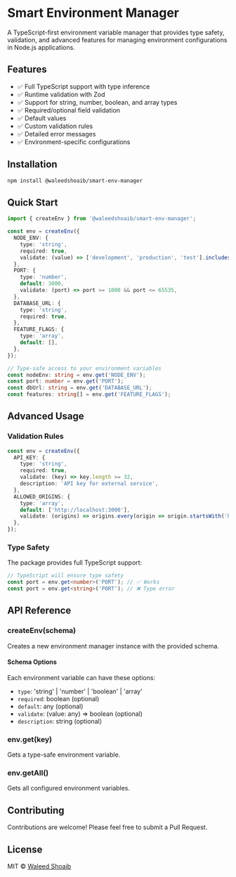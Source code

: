 # Smart Environment Manager

A TypeScript-first environment variable manager that provides type safety, validation, and advanced features for managing environment configurations in Node.js applications.

## Features

- ✅ Full TypeScript support with type inference
- ✅ Runtime validation with Zod
- ✅ Support for string, number, boolean, and array types
- ✅ Required/optional field validation
- ✅ Default values
- ✅ Custom validation rules
- ✅ Detailed error messages
- ✅ Environment-specific configurations

## Installation

```bash
npm install @waleedshoaib/smart-env-manager
```

## Quick Start

```typescript
import { createEnv } from '@waleedshoaib/smart-env-manager';

const env = createEnv({
  NODE_ENV: {
    type: 'string',
    required: true,
    validate: (value) => ['development', 'production', 'test'].includes(value),
  },
  PORT: {
    type: 'number',
    default: 3000,
    validate: (port) => port >= 1000 && port <= 65535,
  },
  DATABASE_URL: {
    type: 'string',
    required: true,
  },
  FEATURE_FLAGS: {
    type: 'array',
    default: [],
  },
});

// Type-safe access to your environment variables
const nodeEnv: string = env.get('NODE_ENV');
const port: number = env.get('PORT');
const dbUrl: string = env.get('DATABASE_URL');
const features: string[] = env.get('FEATURE_FLAGS');
```

## Advanced Usage

### Validation Rules

```typescript
const env = createEnv({
  API_KEY: {
    type: 'string',
    required: true,
    validate: (key) => key.length >= 32,
    description: 'API key for external service',
  },
  ALLOWED_ORIGINS: {
    type: 'array',
    default: ['http://localhost:3000'],
    validate: (origins) => origins.every(origin => origin.startsWith('http')),
  },
});
```

### Type Safety

The package provides full TypeScript support:

```typescript
// TypeScript will ensure type safety
const port = env.get<number>('PORT'); // ✅ Works
const port = env.get<string>('PORT'); // ❌ Type error
```

## API Reference

### createEnv(schema)

Creates a new environment manager instance with the provided schema.

#### Schema Options

Each environment variable can have these options:

- `type`: 'string' | 'number' | 'boolean' | 'array'
- `required`: boolean (optional)
- `default`: any (optional)
- `validate`: (value: any) => boolean (optional)
- `description`: string (optional)

### env.get<T>(key)

Gets a type-safe environment variable.

### env.getAll()

Gets all configured environment variables.

## Contributing

Contributions are welcome! Please feel free to submit a Pull Request.

## License

MIT © [Waleed Shoaib](https://github.com/waleedshoaib2)